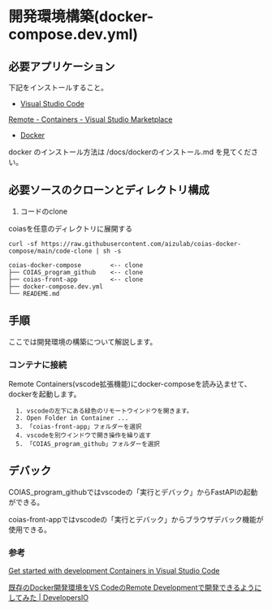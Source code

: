 # 開発環境構築(docker-compose.dev.yml)

## 必要アプリケーション

下記をインストールすること。

* [Visual Studio Code](https://azure.microsoft.com/ja-jp/products/visual-studio-code/)

[Remote - Containers - Visual Studio Marketplace](https://marketplace.visualstudio.com/items?itemName=ms-vscode-remote.remote-containers)

* [Docker](https://www.docker.com/products/docker-desktop)

docker のインストール方法は /docs/dockerのインストール.md を見てください。

## 必要ソースのクローンとディレクトリ構成

1. コードのclone

coiasを任意のディレクトリに展開する

```
curl -sf https://raw.githubusercontent.com/aizulab/coias-docker-compose/main/code-clone | sh -s
```

```
coias-docker-compose        <-- clone
├── COIAS_program_github    <-- clone
├── coias-front-app         <-- clone
├── docker-compose.dev.yml
└── READEME.md
```

## 手順

ここでは開発環境の構築について解説します。

### コンテナに接続

Remote Containers(vscode拡張機能)にdocker-composeを読み込ませて、dockerを起動します。

      1. vscodeの左下にある緑色のリモートウインドウを開きます。
      2. Open Folder in Container ...
      3. 「coias-front-app」フォルダーを選択
      4. vscodeを別ウインドウで開き操作を繰り返す
      5. 「COIAS_program_github」フォルダーを選択

## デバック

COIAS_program_githubではvscodeの「実行とデバック」からFastAPIの起動ができる。

coias-front-appではvscodeの「実行とデバック」からブラウザデバック機能が使用できる。

### 参考

[Get started with development Containers in Visual Studio Code](https://code.visualstudio.com/docs/remote/containers-tutorial)

[既存のDocker開発環境をVS CodeのRemote Developmentで開発できるようにしてみた | DevelopersIO](https://dev.classmethod.jp/articles/add-vs-code-remote-development-settings-to-existing-docker-environment/)


